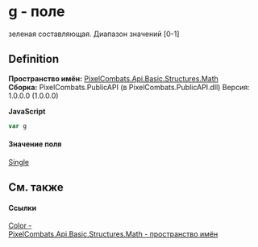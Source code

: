 # g - поле


зеленая составляющая. Диапазон значений [0-1]



## Definition
**Пространство имён:** <a href="9a3afb53-d505-325f-0368-fcd870e41d3f">PixelCombats.Api.Basic.Structures.Math</a>  
**Сборка:** PixelCombats.PublicAPI (в PixelCombats.PublicAPI.dll) Версия: 1.0.0.0 (1.0.0.0)

**JavaScript**
``` JavaScript
var g
```



#### Значение поля
<a href="https://learn.microsoft.com/dotnet/api/system.single" target="_blank" rel="noopener noreferrer">Single</a>

## См. также


#### Ссылки
<a href="31c3a770-ecf5-ed0f-644d-99dda847c665">Color - </a>  
<a href="9a3afb53-d505-325f-0368-fcd870e41d3f">PixelCombats.Api.Basic.Structures.Math - пространство имён</a>  
